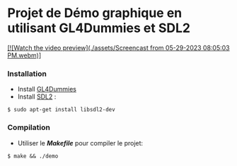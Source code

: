 

# Projet de Démo graphique en utilisant GL4Dummies et SDL2

[[![Watch the video preview](./assets/Screencast from 05-29-2023 08:05:03 PM.webm)]](https://raw.githubusercontent.com/Viet281101/Demo_graphic_gl4du/main/assets/Screencast%20from%2005-29-2023%2008%3A05%3A03%20PM.webm)

### Installation

- Install [GL4Dummies](https://github.com/noalien/GL4Dummies)
- Install [SDL2](https://wiki.libsdl.org/SDL2/Installation) :

```
$ sudo apt-get install libsdl2-dev
```


### Compilation

- Utiliser le **_Makefile_** pour compiler le projet:

```
$ make && ./demo
```



